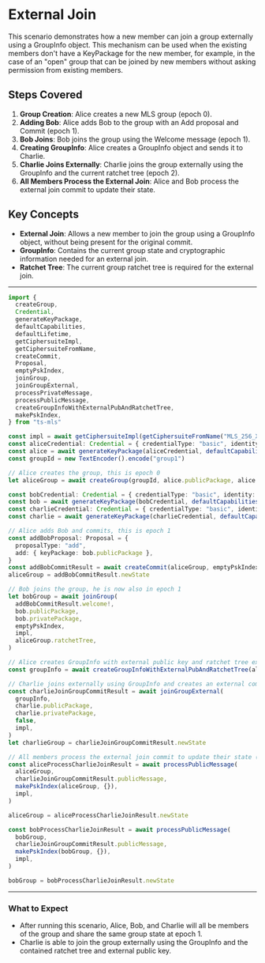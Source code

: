 # External Join

This scenario demonstrates how a new member can join a group externally using a GroupInfo object. This mechanism can be used when the existing members don't have a KeyPackage for the new member, for example, in the case of an "open" group that can be joined by new members without asking permission from existing members.

## Steps Covered

1. **Group Creation**: Alice creates a new MLS group (epoch 0).
2. **Adding Bob**: Alice adds Bob to the group with an Add proposal and Commit (epoch 1).
3. **Bob Joins**: Bob joins the group using the Welcome message (epoch 1).
4. **Creating GroupInfo**: Alice creates a GroupInfo object and sends it to Charlie.
5. **Charlie Joins Externally**: Charlie joins the group externally using the GroupInfo and the current ratchet tree (epoch 2).
6. **All Members Process the External Join**: Alice and Bob process the external join commit to update their state.

## Key Concepts

- **External Join**: Allows a new member to join the group using a GroupInfo object, without being present for the original commit.
- **GroupInfo**: Contains the current group state and cryptographic information needed for an external join.
- **Ratchet Tree**: The current group ratchet tree is required for the external join.

---

```typescript
import {
  createGroup,
  Credential,
  generateKeyPackage,
  defaultCapabilities,
  defaultLifetime,
  getCiphersuiteImpl,
  getCiphersuiteFromName,
  createCommit,
  Proposal,
  emptyPskIndex,
  joinGroup,
  joinGroupExternal,
  processPrivateMessage,
  processPublicMessage,
  createGroupInfoWithExternalPubAndRatchetTree,
  makePskIndex,
} from "ts-mls"

const impl = await getCiphersuiteImpl(getCiphersuiteFromName("MLS_256_XWING_AES256GCM_SHA512_Ed25519"))
const aliceCredential: Credential = { credentialType: "basic", identity: new TextEncoder().encode("alice") }
const alice = await generateKeyPackage(aliceCredential, defaultCapabilities(), defaultLifetime, [], impl)
const groupId = new TextEncoder().encode("group1")

// Alice creates the group, this is epoch 0
let aliceGroup = await createGroup(groupId, alice.publicPackage, alice.privatePackage, [], impl)

const bobCredential: Credential = { credentialType: "basic", identity: new TextEncoder().encode("bob") }
const bob = await generateKeyPackage(bobCredential, defaultCapabilities(), defaultLifetime, [], impl)
const charlieCredential: Credential = { credentialType: "basic", identity: new TextEncoder().encode("charlie") }
const charlie = await generateKeyPackage(charlieCredential, defaultCapabilities(), defaultLifetime, [], impl)

// Alice adds Bob and commits, this is epoch 1
const addBobProposal: Proposal = {
  proposalType: "add",
  add: { keyPackage: bob.publicPackage },
}
const addBobCommitResult = await createCommit(aliceGroup, emptyPskIndex, false, [addBobProposal], impl)
aliceGroup = addBobCommitResult.newState

// Bob joins the group, he is now also in epoch 1
let bobGroup = await joinGroup(
  addBobCommitResult.welcome!,
  bob.publicPackage,
  bob.privatePackage,
  emptyPskIndex,
  impl,
  aliceGroup.ratchetTree,
)

// Alice creates GroupInfo with external public key and ratchet tree extensions and sends it to Charlie
const groupInfo = await createGroupInfoWithExternalPubAndRatchetTree(aliceGroup, [], impl)

// Charlie joins externally using GroupInfo and creates an external commit (epoch 2)
const charlieJoinGroupCommitResult = await joinGroupExternal(
  groupInfo,
  charlie.publicPackage,
  charlie.privatePackage,
  false,
  impl,
)
let charlieGroup = charlieJoinGroupCommitResult.newState

// All members process the external join commit to update their state (epoch 2)
const aliceProcessCharlieJoinResult = await processPublicMessage(
  aliceGroup,
  charlieJoinGroupCommitResult.publicMessage,
  makePskIndex(aliceGroup, {}),
  impl,
)

aliceGroup = aliceProcessCharlieJoinResult.newState

const bobProcessCharlieJoinResult = await processPublicMessage(
  bobGroup,
  charlieJoinGroupCommitResult.publicMessage,
  makePskIndex(bobGroup, {}),
  impl,
)

bobGroup = bobProcessCharlieJoinResult.newState
```

---

### What to Expect

- After running this scenario, Alice, Bob, and Charlie will all be members of the group and share the same group state at epoch 1.
- Charlie is able to join the group externally using the GroupInfo and the contained ratchet tree and external public key.

